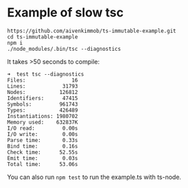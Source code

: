 # Example of slow tsc

```
https://github.com/aivenkimmob/ts-immutable-example.git
cd ts-immutable-example
npm i
./node_modules/.bin/tsc --diagnostics
```

It takes >50 seconds to compile:

```
➜  test tsc --diagnostics
Files:               16
Lines:            31793
Nodes:           126812
Identifiers:      47415
Symbols:         961743
Types:           426489
Instantiations: 1980702
Memory used:    632837K
I/O read:         0.00s
I/O write:        0.00s
Parse time:       0.33s
Bind time:        0.16s
Check time:      52.55s
Emit time:        0.03s
Total time:      53.06s
```

You can also run `npm test` to run the example.ts with ts-node.
